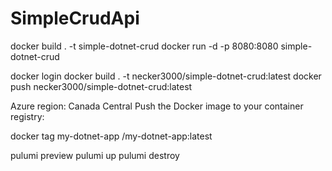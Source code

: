 
# SimpleCrudApi

docker build . -t simple-dotnet-crud
docker run -d -p 8080:8080 simple-dotnet-crud

docker login
docker build . -t necker3000/simple-dotnet-crud:latest
docker push necker3000/simple-dotnet-crud:latest

Azure region: Canada Central
Push the Docker image to your container registry:

docker tag my-dotnet-app <your-registry-login-server>/my-dotnet-app:latest

pulumi preview
pulumi up
pulumi destroy
